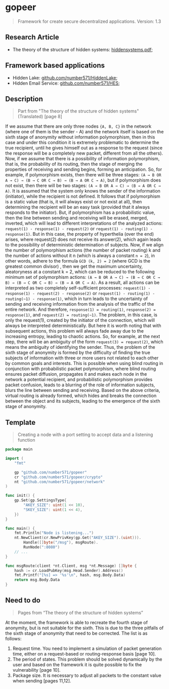 # gopeer

> Framework for create secure decentralized applications. Version: 1.3

## Research Article
* The theory of the structure of hidden systems: [hiddensystems.pdf](https://github.com/Number571/gopeer/blob/master/hiddensystems.pdf "TSHS");

## Framework based applications
* Hidden Lake: [github.com/number571/HiddenLake](https://github.com/number571/HiddenLake "HL");
* Hidden Email Service: [github.com/number571/HES](https://github.com/number571/HES "HES");

## Description
> Part from "The theory of the structure of hidden systems" (Translated) [page 8]

If we assume that there are only three nodes `{A, B, C}` in the network (where one of them is the sender - A) and the network itself is based on the sixth stage of anonymity without information polymorphism, then in this case and under this condition it is extremely problematic to determine the true recipient, until he gives himself out as a response to the request (since the response will be a completely new packet, different from all the others). Now, if we assume that there is a possibility of information polymorphism, that is, the probability of its routing, then the stage of merging the properties of receiving and sending begins, forming an anticipation. So, for example, if polymorphism exists, then there will be three stages: `(A → B OR A → C) → (B → C OR C → B) → (B → A OR C → A)`, but if polymorphism does not exist, then there will be two stages: `(A → B OR A → C) → (B → A OR C → A)`. It is assumed that the system only knows the sender of the information (initiator), while the recipient is not defined. It follows that if polymorphism is a static value (that is, it will always exist or not exist at all), then determining the recipient will be an easy task (provided that it always responds to the initiator). But, if polymorphism has a probabilistic value, then the line between sending and receiving will be erased, merged, inverted, which will lead to different interpretations of the analyzed actions: `request(1) - response(1) - request(2)` or `request(1) - routing(1) - response(1)`. But in this case, the property of hyperthelia (over the end) arises, where request(2) does not receive its answer(2), which again leads to the possibility of deterministic determination of subjects. Now, if we align the number of polymorphism actions (the number of packet routing) k and the number of actions without it n (which is always a constant `n = 2`), in other words, adhere to the formula `GCD (k, 2) = 2` (where GCD is the greatest common divisor) , then we get the maximum uncertainty, aleatoryness at a constant k = 2, which can be reduced to the following minimum set of polymorphism actions: `(A → B OR A → C) → (B → C OR C → B) → (B → C OR C → B) → (B → A OR C → A)`. As a result, all actions can be interpreted as two completely self-sufficient processes: `request(1) - response(1) - request(2) - response(2)` or `request(1) - routing(1) - routing(~1) - response(1)`, which in turn leads to the uncertainty of sending and receiving information from the analysis of the traffic of the entire network. And therefore, `response(1) = routing(1)`, `response(2) = response(1)`, and `request(2) = routing(~1)`. The problem, in this case, is only the request(1), created by the initiator of the connection, which will always be interpreted deterministically. But here it is worth noting that with subsequent actions, this problem will always fade away due to the increasing entropy, leading to chaotic actions. So, for example, at the next step, there will be an ambiguity of the form `request(3) = request(2)`, which means the ambiguity of identifying the sender. 
Thus, the problem of the sixth stage of anonymity is formed by the difficulty of finding the true subjects of information with three or more users not related to each other by common goals and interests. This is possible when using blind routing in conjunction with probabilistic packet polymorphism, where blind routing ensures packet diffusion, propagates it and makes each node in the network a potential recipient, and probabilistic polymorphism provides packet confusion, leads to a blurring of the role of information subjects, blurs the line between sending and receiving. Based on the above criteria, virtual routing is already formed, which hides and breaks the connection between the object and its subjects, leading to the emergence of the sixth stage of anonymity. 

## Template
> Creating a node with a port setting to accept data and a listening function 
```go
package main

import (
	"fmt"

	gp "github.com/number571/gopeer"
	cr "github.com/number571/gopeer/crypto"
	nt "github.com/number571/gopeer/network"
)

func init() {
	gp.Set(gp.SettingsType{
		"AKEY_SIZE": uint(1 << 10),
		"SKEY_SIZE": uint(1 << 4),
	})
}

func main() {
	fmt.Println("Node is listening...")
	nt.NewClient(cr.NewPrivKey(gp.Get("AKEY_SIZE").(uint))).
		Handle([]byte("/msg"), msgRoute).
		RunNode(":8080")
	// ...
}

func msgRoute(client *nt.Client, msg *nt.Message) []byte {
	hash := cr.LoadPubKey(msg.Head.Sender).Address()
	fmt.Printf("[%s] => '%s'\n", hash, msg.Body.Data)
	return msg.Body.Data
}
```

## Need to do
> Pages from “The theory of the structure of hidden systems” 

At the moment, the framework is able to recreate the fourth stage of anonymity, but is not suitable for the sixth. This is due to the three pitfalls of the sixth stage of anonymity that need to be corrected. The list is as follows:
1. Request time. You need to implement a simulation of packet generation time, either on a request-based or routing-response basis [page 10].
2. The period of states. This problem should be solved dynamically by the user and based on the framework it is quite possible to fix the vulnerability [page 10].
3. Package size. It is necessary to adjust all packets to the constant value when sending [pages 11,12]. 
